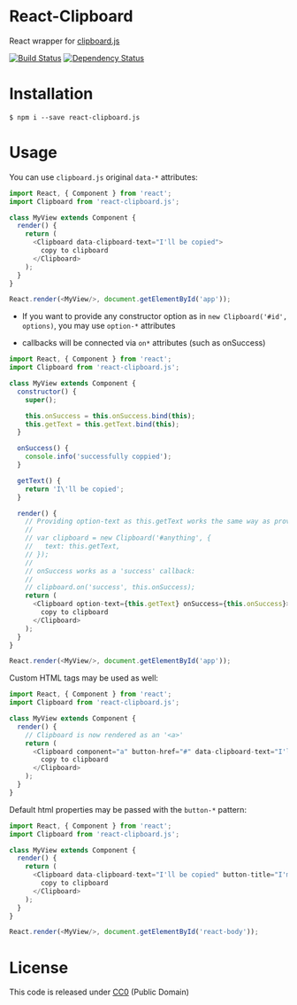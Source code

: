 # React-Clipboard

React wrapper for [clipboard.js](http://zenorocha.github.io/clipboard.js/)

[![Build
Status](https://travis-ci.org/nihey/react-clipboard.js.svg)](https://travis-ci.org/nihey/react-clipboard.js)
[![Dependency
Status](https://david-dm.org/nihey/react-clipboard.js.png)](https://david-dm.org/nihey/react-clipboard.js)

# Installation
```
$ npm i --save react-clipboard.js
```

# Usage
You can use `clipboard.js` original `data-*` attributes:
```javascript
import React, { Component } from 'react';
import Clipboard from 'react-clipboard.js';

class MyView extends Component {
  render() {
    return (
      <Clipboard data-clipboard-text="I'll be copied">
        copy to clipboard
      </Clipboard>
    );
  }
}

React.render(<MyView/>, document.getElementById('app'));
```

- If you want to provide any constructor option as in `new Clipboard('#id', options)`,
  you may use `option-*` attributes

- callbacks will be connected via `on*` attributes (such as onSuccess)
```javascript
import React, { Component } from 'react';
import Clipboard from 'react-clipboard.js';

class MyView extends Component {
  constructor() {
    super();

    this.onSuccess = this.onSuccess.bind(this);
    this.getText = this.getText.bind(this);
  }

  onSuccess() {
    console.info('successfully coppied');
  }

  getText() {
    return 'I\'ll be copied';
  }

  render() {
    // Providing option-text as this.getText works the same way as providing:
    //
    // var clipboard = new Clipboard('#anything', {
    //   text: this.getText,
    // });
    //
    // onSuccess works as a 'success' callback:
    //
    // clipboard.on('success', this.onSuccess);
    return (
      <Clipboard option-text={this.getText} onSuccess={this.onSuccess}>
        copy to clipboard
      </Clipboard>
    );
  }
}

React.render(<MyView/>, document.getElementById('app'));
```

Custom HTML tags may be used as well:
```javascript
import React, { Component } from 'react';
import Clipboard from 'react-clipboard.js';

class MyView extends Component {
  render() {
    // Clipboard is now rendered as an '<a>'
    return (
      <Clipboard component="a" button-href="#" data-clipboard-text="I'll be copied">
        copy to clipboard
      </Clipboard>
    );
  }
}

```

Default html properties may be passed with the `button-*` pattern:
```javascript
import React, { Component } from 'react';
import Clipboard from 'react-clipboard.js';

class MyView extends Component {
  render() {
    return (
      <Clipboard data-clipboard-text="I'll be copied" button-title="I'm a tooltip">
        copy to clipboard
      </Clipboard>
    );
  }
}

React.render(<MyView/>, document.getElementById('react-body'));
```

# License

This code is released under
[CC0](http://creativecommons.org/publicdomain/zero/1.0/) (Public Domain)
